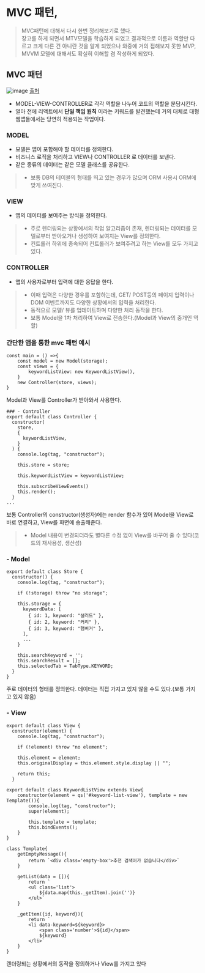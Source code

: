# MVC 패턴, 

> MVC패턴에 대해서 다시 한번 정리해보기로 했다.  
> 장고를 하게 되면서 MTV모델을 학습하게 되었고 결과적으로 이름과 역할만 다르고 크게 다른 건 아니란 것을 알게 되었으나 와중에 거의 접해보지 못한 MVP, MVVM 모델에 대해서도 확실히 이해할 겸 작성하게 되었다.

## MVC 패턴

![image](https://media.prod.mdn.mozit.cloud/attachments/2018/06/08/16042/090bb2d2be010d2d547684a2d9ee41aa/model-view-controller-light-blue.png)
[출처](https://developer.mozilla.org/ko/docs/Glossary/MVC)

- MODEL-VIEW-CONTROLLER로 각각 역할을 나누어 코드의 역할을 분담시킨다.
- 얼마 전에 리액트에서 **단일 책임 원칙** 이라는 키워드를 발견했는데 거의 대체로 대형 웹앱들에서는 당연히 적용되는 작업이다.

### MODEL
- 모델은 앱이 포함해야 할 데이터를 정의한다.
- 비즈니스 로직을 처리하고 VIEW나 CONTROLLER 로 데이터를 보낸다.
- 같은 종류의 데이터는 같은 모델 클래스를 공유한다.
> - 보통 DB의 테이블의 형태를 띄고 있는 경우가 많으며 ORM 사용시 ORM에 맞게 쓰여진다.

### VIEW 
- 앱의 데이터를 보여주는 방식을 정의한다.
> - 주로 렌더링되는 상황에서의 작업 알고리즘이 존재, 렌더링되는 데이터를 모델로부터 받아오거나 생성하여 보여지는 View를 정의한다.
> - 컨트롤러 하위에 종속되어 컨트롤러가 보여주려고 하는 View를 모두 가지고 있다.

### CONTROLLER
- 앱의 사용자로부터 입력에 대한 응답을 한다.
> - 이때 입력은 다양한 경우를 포함하는데, GET/ POST등의 페이지 입력이나 DOM 이벤트까지도 다양한 상황에서의 입력을 처리한다.
> - 동적으로 모델/ 뷰를 업데이트하며 다양한 처리 동작을 한다.
> - 보통 Model을 1차 처리하여 View로 전송한다.(Model과 View의 중개인 역할)

### 간단한 앱을 통한 mvc 패턴 예시
```
const main = () =>{
    const model = new Model(storage);
    const views = {
        keywordListView: new KeywordListView(),
    }
    new Controller(store, views);
}
```
Model과 View를 Controller가 받아와서 사용한다.  

```
### - Controller
export default class Controller {
  constructor(
    store,
    {
      keywordListView,
    }
  ) {
    console.log(tag, "constructor");

    this.store = store;

    this.keywordListView = keywordListView;

    this.subscribeViewEvents()
    this.render();
  }
...
```
보통 Controller의 constructor(생성자)에는 render 함수가 있어 Model을 View로 바로 연결하고, View를 화면에 송출해준다.  
> - Model 내용이 변경되더라도 별다른 수정 없이 View를 바꾸어 줄 수 있다(코드의 재사용성, 생산성)

### - Model
```
export default class Store {
  constructor() {
    console.log(tag, "constructor");

    if (!storage) throw "no storage";

    this.storage = {
      keywordData: [
        { id: 1, keyword: "샐러드" },
        { id: 2, keyword: "커리" },
        { id: 3, keyword: "햄버거" },
      ],
      ...
    }

    this.searchKeyword = '';
    this.searchResult = [];
    this.selectedTab = TabType.KEYWORD;
  }
}
```
주로 데이터의 형태를 정의한다. 데이터는 직접 가지고 있지 않을 수도 있다.(보통 가지고 있지 않음)  

### - View

```
export default class View {
  constructor(element) {
    console.log(tag, "constructor");

    if (!element) throw "no element";

    this.element = element;
    this.originalDisplay = this.element.style.display || "";

    return this;
  }

```

```
export default class KeywordListView extends View{
    constructor(element = qs('#keyword-list-view'), template = new Template()){
        console.log(tag, "constructor");
        super(element);

        this.template = template;
        this.bindEvents();
    }
}

class Template{
    getEmptyMessage(){
        return `<div class='empty-box'>추천 검색어가 없습니다</div>`
    }

    getList(data = []){
        return `
        <ul class='list'>
            ${data.map(this._getItem).join('')}
        </ul>`
    }

    _getItem({id, keyword}){
        return `
        <li data-keyword=${keyword}>
            <span class='number'>${id}</span>
            ${keyword}
        </li>`
    }
}
```
렌더링되는 상황에서의 동작을 정의하거나 View를 가지고 있다  

##
<!-- TODO
- 비슷한 장고 MTV 모델과의 비교
- MVP, MVVM 모델과의 비교 -->